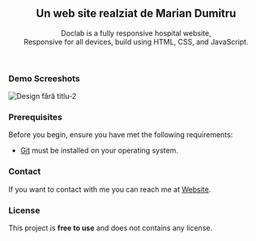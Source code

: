 <div align="center">
  <br />
  <br />

  <h2 align="center">Un web site realziat de Marian Dumitru</h2>

  Doclab is a fully responsive hospital website, <br />Responsive for all devices, build using HTML, CSS, and JavaScript.

</div>

<br />

### Demo Screeshots

![Design fără titlu-2](https://user-images.githubusercontent.com/110493446/202455607-9ddc0dfd-035d-4b22-b9da-a35836bd3eb4.png)


### Prerequisites

Before you begin, ensure you have met the following requirements:

* [Git](https://git-scm.com/downloads "Download Git") must be installed on your operating system.


### Contact

If you want to contact with me you can reach me at [Website](https://dumitru.family).

### License

This project is **free to use** and does not contains any license.
